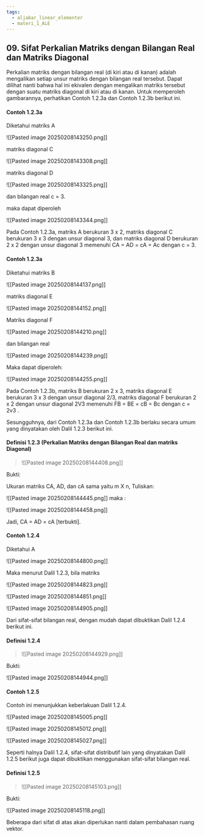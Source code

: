 ```yaml
---
tags:
  - aljabar_linear_elementer
  - materi_1_ALE
---
```

## 09. Sifat Perkalian Matriks dengan Bilangan Real dan Matriks Diagonal

Perkalian matriks dengan bilangan real (di kiri atau di kanan) adalah mengalikan setiap unsur matriks dengan bilangan real tersebut. Dapat dilihat nanti bahwa hal ini ekivalen dengan mengalikan matriks tersebut dengan suatu matriks diagonal di kiri atau di kanan. Untuk memperoleh gambarannya, perhatikan Contoh 1.2.3a dan Contoh 1.2.3b berikut ini.

#### Contoh 1.2.3a

Diketahui matriks A

![[Pasted image 20250208143250.png]]

matriks diagonal C

![[Pasted image 20250208143308.png]]

matriks diagonal D

![[Pasted image 20250208143325.png]]

dan bilangan real c = 3.

maka dapat diperoleh

![[Pasted image 20250208143344.png]]

Pada Contoh 1.2.3a, matriks A berukuran 3 x 2, matriks diagonal C berukuran 3 x 3 dengan unsur diagonal 3, dan matriks diagonal D berukuran 2 x 2 dengan unsur diagonal 3 memenuhi CA = AD = cA = Ac dengan c = 3.



#### Contoh 1.2.3a

Diketahui matriks B

![[Pasted image 20250208144137.png]]

matriks diagonal E

![[Pasted image 20250208144152.png]]

Matriks diagonal F

![[Pasted image 20250208144210.png]]

dan bilangan real

![[Pasted image 20250208144239.png]]

Maka dapat diperoleh:

![[Pasted image 20250208144255.png]]

Pada Contoh 1.2.3b, matriks B berukuran 2 x 3, matriks diagonal E berukuran 3 x 3 dengan unsur diagonal 2/3, matriks diagonal F berukuran 2 x 2 dengan unsur diagonal 2V3 memenuhi FB = BE = cB = Bc dengan c = 2v3 .

Sesungguhnya, dari Contoh 1.2.3a dan Contoh 1.2.3b berlaku secara umum yang dinyatakan oleh Dalil 1.2.3 berikut ini.

#### Definisi 1.2.3 (Perkalian Matriks dengan Bilangan Real dan matriks Diagonal)

> ![[Pasted image 20250208144408.png]]


Bukti:

Ukuran matriks CA, AD, dan cA sama yaitu m X n, Tuliskan:

![[Pasted image 20250208144445.png]]
maka :

![[Pasted image 20250208144458.png]]

Jadi, CA = AD = cA [terbukti].



#### Contoh 1.2.4

Diketahui A

![[Pasted image 20250208144800.png]]

Maka menurut Dalil 1.2.3, bila matriks

![[Pasted image 20250208144823.png]]

![[Pasted image 20250208144851.png]]

![[Pasted image 20250208144905.png]]

Dari sifat-sifat bilangan real, dengan mudah dapat dibuktikan Dalil 1.2.4 berikut ini.

#### Definisi 1.2.4

> ![[Pasted image 20250208144929.png]]

Bukti:

![[Pasted image 20250208144944.png]]

#### Contoh 1.2.5

Contoh ini menunjukkan keberlakuan Dalil 1.2.4.

![[Pasted image 20250208145005.png]]

![[Pasted image 20250208145012.png]]

![[Pasted image 20250208145027.png]]


Seperti halnya Dalil 1.2.4, sifat-sifat distributif lain yang dinyatakan Dalil 1.2.5 berikut juga dapat dibuktikan menggunakan sifat-sifat bilangan real.

#### Definisi 1.2.5

> ![[Pasted image 20250208145103.png]]


Bukti:

![[Pasted image 20250208145118.png]]


Beberapa dari sifat di atas akan diperlukan nanti dalam pembahasan ruang vektor.


